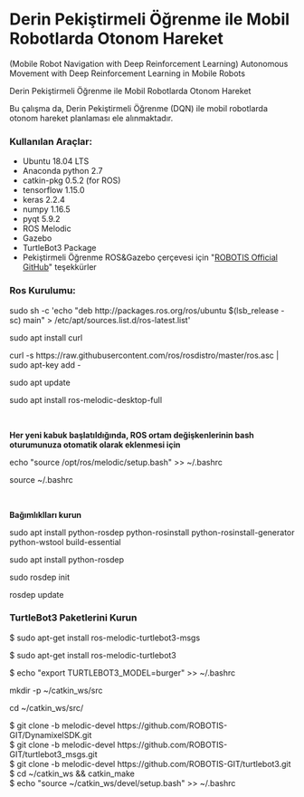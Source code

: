 # Derin Pekiştirmeli Öğrenme ile Mobil Robotlarda Otonom Hareket
(Mobile Robot Navigation with Deep Reinforcement Learning)
Autonomous Movement with Deep Reinforcement Learning in Mobile Robots

Derin Pekiştirmeli Öğrenme ile Mobil Robotlarda Otonom Hareket

Bu çalışma da, Derin Pekiştirmeli Öğrenme (DQN) ile mobil robotlarda otonom hareket planlaması ele alınmaktadır.
<h3>Kullanılan Araçlar:</h3>
<ul>
  <li>Ubuntu 18.04 LTS</li>
  <li>Anaconda python 2.7</li>
  <li>catkin-pkg 0.5.2 (for ROS)</li>
  <li>tensorflow 1.15.0</li>
  <li>keras 2.2.4</li>
  <li>numpy 1.16.5</li>
  <li>pyqt 5.9.2</li>
  <li>ROS Melodic</li>
  <li>Gazebo</li>
  <li>TurtleBot3 Package</li>
  <li>Pekiştirmeli Öğrenme ROS&Gazebo çerçevesi için "<a href="">ROBOTIS Official GitHub</a>" teşekkürler</li>
</ul>
<h3>Ros Kurulumu:</h3>
<p>sudo sh -c 'echo "deb http://packages.ros.org/ros/ubuntu $(lsb_release -sc) main" > /etc/apt/sources.list.d/ros-latest.list'</p>
<p>sudo apt install curl</p>
<p>curl -s https://raw.githubusercontent.com/ros/rosdistro/master/ros.asc | sudo apt-key add -</p>
<p>sudo apt update</p>
<p>sudo apt install ros-melodic-desktop-full</p>
<br>
<p><b>Her yeni kabuk başlatıldığında, ROS ortam değişkenlerinin bash oturumunuza otomatik olarak eklenmesi için</b></p>
<p>echo "source /opt/ros/melodic/setup.bash" >> ~/.bashrc</p>
<p>source ~/.bashrc</p>
<br>
<p><b>Bağımlıklları kurun</b></p>
<p>sudo apt install python-rosdep python-rosinstall python-rosinstall-generator python-wstool build-essential</p>
<p>sudo apt install python-rosdep</p>
<p>sudo rosdep init</p>
<p>rosdep update</p>
<h3>TurtleBot3 Paketlerini Kurun</h3>
<p>$ sudo apt-get install ros-melodic-turtlebot3-msgs</p>
<p>$ sudo apt-get install ros-melodic-turtlebot3</p>
<p>$ echo "export TURTLEBOT3_MODEL=burger" >> ~/.bashrc</p>
<p>mkdir -p ~/catkin_ws/src</p>
<p>cd ~/catkin_ws/src/</p>
<p>
  $ git clone -b melodic-devel https://github.com/ROBOTIS-GIT/DynamixelSDK.git<br>
  $ git clone -b melodic-devel https://github.com/ROBOTIS-GIT/turtlebot3_msgs.git<br>
  $ git clone -b melodic-devel https://github.com/ROBOTIS-GIT/turtlebot3.git<br>
  $ cd ~/catkin_ws && catkin_make<br>
  $ echo "source ~/catkin_ws/devel/setup.bash" >> ~/.bashrc
</p>



